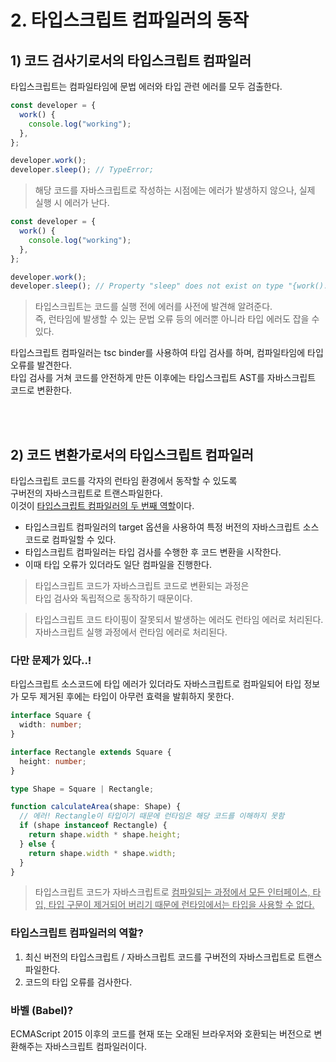 # 2. 타입스크립트 컴파일러의 동작

## 1) 코드 검사기로서의 타입스크립트 컴파일러

타입스크립트는 컴파일타임에 문법 에러와 타입 관련 에러를 모두 검출한다.

```js
const developer = {
  work() {
    console.log("working");
  },
};

developer.work();
developer.sleep(); // TypeError;
```

> 해당 코드를 자바스크립트로 작성하는 시점에는 에러가 발생하지 않으나, 실제 실행 시 에러가 난다.

```ts
const developer = {
  work() {
    console.log("working");
  },
};

developer.work();
developer.sleep(); // Property "sleep" does not exist on type "{work(): void}"
```

> 타입스크립트는 코드를 실행 전에 에러를 사전에 발견해 알려준다. <br />
> 즉, 런타임에 발생할 수 있는 문법 오류 등의 에러뿐 아니라 타입 에러도 잡을 수 있다.

타입스크립트 컴파일러는 tsc binder를 사용하여 타입 검사를 하며, 컴파일타임에 타입 오류를 발견한다.<br />
타입 검사를 거쳐 코드를 안전하게 만든 이후에는 타입스크립트 AST를 자바스크립트 코드로 변환한다.

<br />
<br />

## 2) 코드 변환가로서의 타입스크립트 컴파일러

타입스크립트 코드를 각자의 런타임 환경에서 동작할 수 있도록<br />
구버전의 자바스크립트로 트랜스파일한다.<br />
이것이 <u>타입스크립트 컴파일러의 두 번째 역할</u>이다.

- 타입스크립트 컴파일러의 target 옵션을 사용하여 특정 버전의 자바스크립트 소스코드로 컴파일할 수 있다.
- 타입스크립트 컴파일러는 타입 검사를 수행한 후 코드 변환을 시작한다.
- 이때 타입 오류가 있더라도 일단 컴파일을 진행한다.

> 타입스크립트 코드가 자바스크립트 코드로 변환되는 과정은<br />
> 타입 검사와 독립적으로 동작하기 때문이다.<br />

> 타입스크립트 코드 타이핑이 잘못되서 발생하는 에러도 런타임 에러로 처리된다. 자바스크립트 실행 과정에서 런타임 에러로 처리된다.

### 다만 문제가 있다..!

타입스크립트 소스코드에 타입 에러가 있더라도
자바스크립트로 컴파일되어 타입 정보가 모두 제거된 후에는
타입이 아무런 효력을 발휘하지 못한다.

```ts
interface Square {
  width: number;
}

interface Rectangle extends Square {
  height: number;
}

type Shape = Square | Rectangle;

function calculateArea(shape: Shape) {
  // 에러! Rectangle이 타입이기 때문에 런타임은 해당 코드를 이해하지 못함
  if (shape instanceof Rectangle) {
    return shape.width * shape.height;
  } else {
    return shape.width * shape.width;
  }
}
```

> 타입스크립트 코드가 자바스크립트로 <u>컴파일되는 과정에서 모든 인터페이스, 타입, 타입 구문이 제거되어 버리기 때문에 런타임에서는 타입을 사용할 수 없다.</u>

### 타입스크립트 컴파일러의 역할?

1. 최신 버전의 타입스크립트 / 자바스크립트 코드를 구버전의 자바스크립트로 트랜스파일한다.
2. 코드의 타입 오류를 검사한다.

### 바벨 (Babel)?

ECMAScript 2015 이후의 코드를 현재 또는 오래된 브라우저와 호환되는 버전으로 변환해주는 자바스크립트 컴파일러이다.

<br />
<br />
